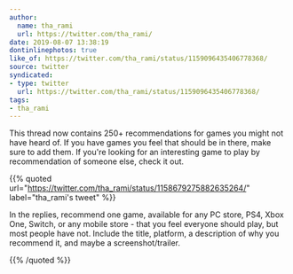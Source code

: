 ```yaml
---
author:
  name: tha_rami
  url: https://twitter.com/tha_rami/
date: 2019-08-07 13:38:19
dontinlinephotos: true
like_of: https://twitter.com/tha_rami/status/1159096435406778368/
source: twitter
syndicated:
- type: twitter
  url: https://twitter.com/tha_rami/status/1159096435406778368/
tags:
- tha_rami
---
```


This thread now contains 250+ recommendations for games you might not have heard of. If you have games you feel that should be in there, make sure to add them. If you're looking for an interesting game to play by recommendation of someone else, check it out. 

{{% quoted url="https://twitter.com/tha_rami/status/1158679275882635264/" label="tha_rami's tweet" %}}

In the replies, recommend one game, available for any PC store, PS4, Xbox One, Switch, or any mobile store - that you feel everyone should play, but most people have not. Include the title, platform, a description of why you recommend it, and maybe a screenshot/trailer.

{{% /quoted %}}